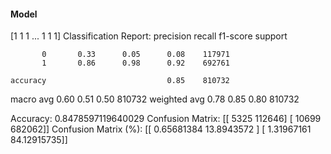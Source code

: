 #### Model
[1 1 1 ... 1 1 1]
Classification Report:
              precision    recall  f1-score   support

           0       0.33      0.05      0.08    117971
           1       0.86      0.98      0.92    692761

    accuracy                           0.85    810732
   macro avg       0.60      0.51      0.50    810732
weighted avg       0.78      0.85      0.80    810732

Accuracy: 0.8478597119640029
Confusion Matrix:
[[  5325 112646]
 [ 10699 682062]]
Confusion Matrix (%):
[[ 0.65681384 13.8943572 ]
 [ 1.31967161 84.12915735]]
